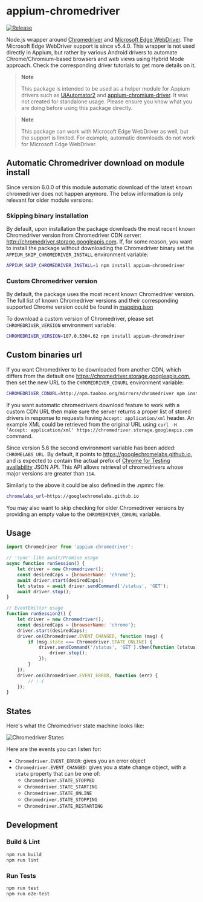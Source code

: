appium-chromedriver
===================

[![Release](https://github.com/appium/appium-chromedriver/actions/workflows/publish.js.yml/badge.svg)](https://github.com/appium/appium-chromedriver/actions/workflows/publish.js.yml)

Node.js wrapper around [Chromedriver](https://sites.google.com/chromium.org/driver/)
and [Microsoft Edge WebDriver](https://developer.microsoft.com/en-us/microsoft-edge/tools/webdriver/).
The Microsoft Edge WebDriver support is since v5.4.0.
This wrapper is not used directly in Appium, but rather by various Android drivers to automate
Chrome/Chromium-based browsers
and web views using Hybrid Mode approach. Check the corresponding driver tutorials to get
more details on it.

> **Note**
>
> This package is intended to be used as a helper module for Appium drivers such as
> [UiAutomator2](https://github.com/appium/appium-uiautomator2-driver/) and
> [appium-chromium-driver](https://github.com/appium/appium-chromium-driver).
> It was not created for standalone usage.
> Please ensure you know what you are doing before using this package directly.

> **Note**
>
> This package can work with Microsoft Edge WebDriver as well, but the support is limited.
> For example, automatic downloads do not work for Microsoft Edge WebDriver.

## Automatic Chromedriver download on module install

Since version 6.0.0 of this module automatic download of the latest known chromedriver
does not happen anymore. The below information is only relevant for older module versions:

### Skipping binary installation

By default, upon installation the package downloads the most recent known Chromedriver version from
Chromedriver CDN server: http://chromedriver.storage.googleapis.com.
If, for some reason, you want to install the package without downloading the Chromedriver
binary set the `APPIUM_SKIP_CHROMEDRIVER_INSTALL` environment variable:

```bash
APPIUM_SKIP_CHROMEDRIVER_INSTALL=1 npm install appium-chromedriver
```

### Custom Chromedriver version

By default, the package uses the most recent known Chromedriver version.
The full list of known Chromedriver versions and their corresponding supported
Chrome version could be found in
[mapping.json](https://github.com/appium/appium-chromedriver/blob/master/config/mapping.json)

To download a custom version of Chromedriver, please set `CHROMEDRIVER_VERSION` environment variable:

```bash
CHROMEDRIVER_VERSION=107.0.5304.62 npm install appium-chromedriver
```

## Custom binaries url

If you want Chromedriver to be downloaded from another CDN, which differs from the
default one https://chromedriver.storage.googleapis.com, then set the new URL to
the `CHROMEDRIVER_CDNURL` environment variable:

```bash
CHROMEDRIVER_CDNURL=http://npm.taobao.org/mirrors/chromedriver npm install appium-chromedriver
```

If you want automatic chromedrivers download feature to work with a custom CDN URL then make sure
the server returns a proper list of stored drivers in response to requests having
`Accept: application/xml` header. An example XML could be retrieved from the original URL using
`curl -H 'Accept: application/xml' https://chromedriver.storage.googleapis.com` command.

Since version 5.6 the second environment variable has been added: `CHROMELABS_URL`. By default, it points
to https://googlechromelabs.github.io, and is expected to contain the actual prefix of
[Chrome for Testing availability](https://github.com/GoogleChromeLabs/chrome-for-testing#json-api-endpoints)
JSON API. This API allows retrieval of chromedrivers whose major versions are greater than `114`.

Similarly to the above it could be also defined in the .npmrc file:

```bash
chromelabs_url=https://googlechromelabs.github.io
```

You may also want to skip checking for older Chromedriver versions by providing an
empty value to the `CHROMEDRIVER_CDNURL` variable.

## Usage

```js
import Chromedriver from 'appium-chromedriver';

// 'sync'-like await/Promise usage
async function runSession() {
    let driver = new Chromedriver();
    const desiredCaps = {browserName: 'chrome'};
    await driver.start(desiredCaps);
    let status = await driver.sendCommand('/status', 'GET');
    await driver.stop();
}

// EventEmitter usage
function runSession2() {
    let driver = new Chromedriver();
    const desiredCaps = {browserName: 'chrome'};
    driver.start(desiredCaps);
    driver.on(Chromedriver.EVENT_CHANGED, function (msg) {
        if (msg.state === Chromedriver.STATE_ONLINE) {
            driver.sendCommand('/status', 'GET').then(function (status) {
                driver.stop();
            });
        }
    });
    driver.on(Chromedriver.EVENT_ERROR, function (err) {
        // :-(
    });
}
```

## States

Here's what the Chromedriver state machine looks like:

![Chromedriver States](./doc/states.png)

Here are the events you can listen for:

* `Chromedriver.EVENT_ERROR`: gives you an error object
* `Chromedriver.EVENT_CHANGED`: gives you a state change object, with a `state` property that can be one of:
    * `Chromedriver.STATE_STOPPED`
    * `Chromedriver.STATE_STARTING`
    * `Chromedriver.STATE_ONLINE`
    * `Chromedriver.STATE_STOPPING`
    * `Chromedriver.STATE_RESTARTING`


## Development

### Build & Lint

```bash
npm run build
npm run lint
```

### Run Tests

```bash
npm run test
npm run e2e-test
```
